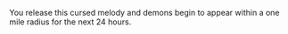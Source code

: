 You release this cursed melody and demons begin to appear within a one mile radius for the next 24 hours.